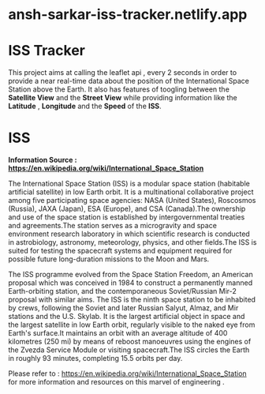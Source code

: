 # ansh-sarkar-iss-tracker.netlify.app
# ISS Tracker
This project aims at calling the leaflet api , every 2 seconds in order to provide a near real-time data about the position of the International Space Station above the Earth. It also has features of toogling between the **Satellite View** and the **Street View** while providing information like the **Latitude** , **Longitude** and the **Speed** of the **ISS**.

# ISS
**Information Source : https://en.wikipedia.org/wiki/International_Space_Station**

The International Space Station (ISS) is a modular space station (habitable artificial satellite) in low Earth orbit. It is a multinational collaborative project among five participating space agencies: NASA (United States), Roscosmos (Russia), JAXA (Japan), ESA (Europe), and CSA (Canada).The ownership and use of the space station is established by intergovernmental treaties and agreements.The station serves as a microgravity and space environment research laboratory in which scientific research is conducted in astrobiology, astronomy, meteorology, physics, and other fields.The ISS is suited for testing the spacecraft systems and equipment required for possible future long-duration missions to the Moon and Mars.

The ISS programme evolved from the Space Station Freedom, an American proposal which was conceived in 1984 to construct a permanently manned Earth-orbiting station, and the contemporaneous Soviet/Russian Mir-2 proposal with similar aims. The ISS is the ninth space station to be inhabited by crews, following the Soviet and later Russian Salyut, Almaz, and Mir stations and the U.S. Skylab. It is the largest artificial object in space and the largest satellite in low Earth orbit, regularly visible to the naked eye from Earth's surface.It maintains an orbit with an average altitude of 400 kilometres (250 mi) by means of reboost manoeuvres using the engines of the Zvezda Service Module or visiting spacecraft.The ISS circles the Earth in roughly 93 minutes, completing 15.5 orbits per day.

Please refer to : https://en.wikipedia.org/wiki/International_Space_Station for more information and resources on this marvel of engineering .
